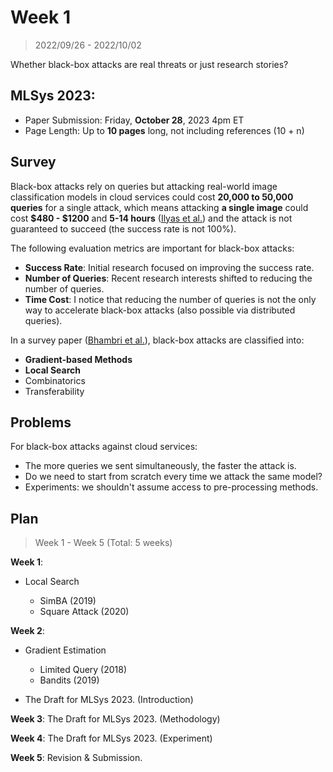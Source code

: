 # Week 1

> 2022/09/26 - 2022/10/02

Whether black-box attacks are real threats or just research stories?

## MLSys 2023:

- Paper Submission: Friday, **October 28**, 2023 4pm ET
- Page Length: Up to **10 pages** long, not including references (10 + n)

## Survey

Black-box attacks rely on queries but attacking real-world image classification models in cloud services could cost **20,000 to 50,000 queries** for a single attack, which means attacking **a single image** could cost **\$480 - $1200** and **5-14 hours** ([Ilyas et al.](https://arxiv.org/abs/1804.08598)) and the attack is not guaranteed to succeed (the success rate is not 100%).

The following evaluation metrics are important for black-box attacks:

- **Success Rate**: Initial research focused on improving the success rate.
- **Number of Queries**: Recent research interests shifted to reducing the number of queries. 
- **Time Cost**: I notice that reducing the number of queries is not the only way to accelerate black-box attacks (also possible via distributed queries).

In a survey paper ([Bhambri et al.](https://arxiv.org/abs/1912.01667)), black-box attacks are classified into:

- **Gradient-based Methods**
- **Local Search**
- Combinatorics
- Transferability

## Problems

For black-box attacks against cloud services:

- The more queries we sent simultaneously, the faster the attack is.
- Do we need to start from scratch every time we attack the same model? 
- Experiments: we shouldn't assume access to pre-processing methods.

## Plan

> Week 1 - Week 5 (Total: 5 weeks)

**Week 1**:

- Local Search

  - SimBA (2019)
  - Square Attack (2020)

**Week 2**:

- Gradient Estimation

    - Limited Query (2018)
    - Bandits (2019)

- The Draft for MLSys 2023. (Introduction)

**Week 3**: The Draft for MLSys 2023. (Methodology)

**Week 4**: The Draft for MLSys 2023. (Experiment)

**Week 5**: Revision & Submission.
